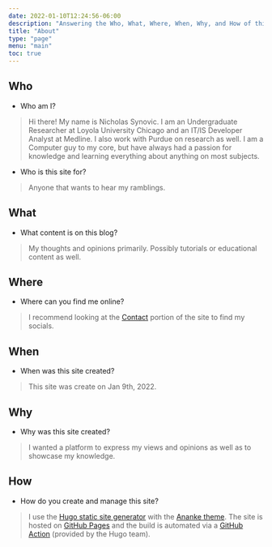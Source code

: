 ```yaml
---
date: 2022-01-10T12:24:56-06:00
description: "Answering the Who, What, Where, When, Why, and How of this site"
title: "About"
type: "page"
menu: "main"
toc: true
---
```

## Who

* Who am I?

> Hi there! My name is Nicholas Synovic. I am an Undergraduate Researcher at Loyola University Chicago and an IT/IS Developer Analyst at Medline. I also work with Purdue on research as well. I am a Computer guy to my core, but have always had a passion for knowledge and learning everything about anything on most subjects.

* Who is this site for?

> Anyone that wants to hear my ramblings.

## What

* What content is on this blog?

> My thoughts and opinions primarily. Possibly tutorials or educational content as well.
 
## Where

* Where can you find me online?

> I recommend looking at the [Contact](../contact) portion of the site to find my socials.

## When

* When was this site created?

> This site was create on Jan 9th, 2022.

## Why

* Why was this site created?

> I wanted a platform to express my views and opinions as well as to showcase my knowledge.

## How

* How do you create and manage this site?

> I use the [Hugo static site generator](https://gohugo.io) with the [Ananke theme](https://github.com/theNewDynamic/gohugo-theme-ananke). The site is hosted on [GitHub Pages](https://pages.github.com/) and the build is automated via a [GitHub Action](https://github.com/features/actions) (provided by the Hugo team).
